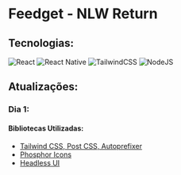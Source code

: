 # Feedget - NLW Return
## Tecnologias:

![React](https://img.shields.io/badge/react-%2320232a.svg?style=for-the-badge&logo=react&logoColor=%2361DAFB) 	![React Native](https://img.shields.io/badge/react_native-%2320232a.svg?style=for-the-badge&logo=react&logoColor=%2361DAFB) ![TailwindCSS](https://img.shields.io/badge/tailwindcss-%2338B2AC.svg?style=for-the-badge&logo=tailwind-css&logoColor=white) ![NodeJS](https://img.shields.io/badge/node.js-6DA55F?style=for-the-badge&logo=node.js&logoColor=white)


 
 ## Atualizações: 

 ### Dia 1: 
  #### Bibliotecas Utilizadas:

  - <a href = 'https://tailwindcss.com/docs/guides/create-react-app'>Tailwind CSS, Post CSS, Autoprefixer</a>
  - <a href = 'https://github.com/phosphor-icons/phosphor-react'>Phosphor Icons</a>
 - <a href = "https://headlessui.dev/react/popover"> Headless UI </a>



